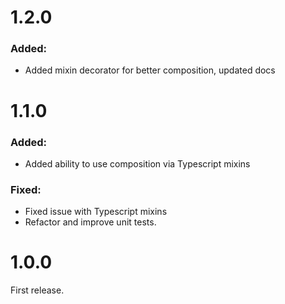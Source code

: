 # 1.2.0

### Added:

* Added mixin decorator for better composition, updated docs

# 1.1.0

### Added:

* Added ability to use composition via Typescript mixins

### Fixed:

* Fixed issue with Typescript mixins
* Refactor and improve unit tests.

# 1.0.0

First release.